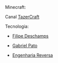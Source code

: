 Minecraft:

Canal [TazerCraft](https://www.youtube.com/user/TazerCraft)

Tecnologia:

* [Filipe Deschamps](https://www.youtube.com/c/FilipeDeschamps/featured)

* [Gabriel Pato](https://www.youtube.com/channel/UC70YG2WHVxlOJRng4v-CIFQ)

* [Engenharia Reversa](https://www.youtube.com/channel/UCagV1LuB6C52fFtZwVywZYg) 
